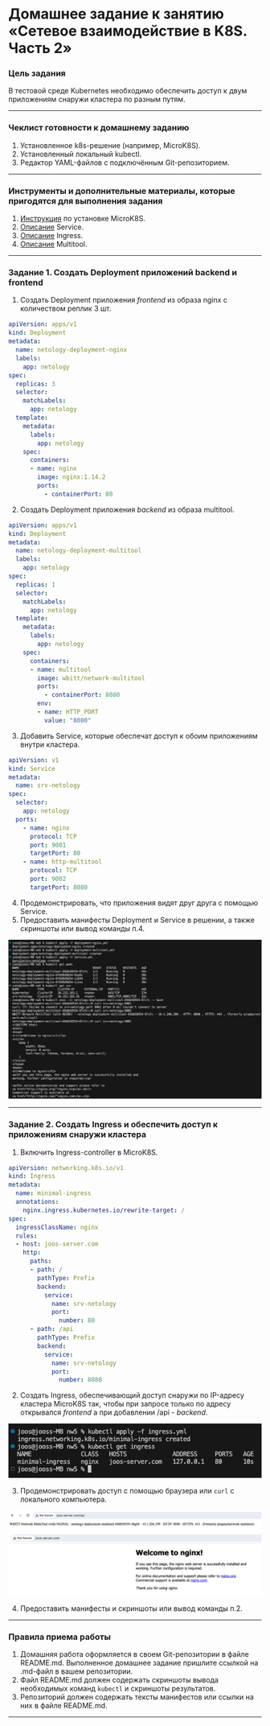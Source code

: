 # Домашнее задание к занятию «Сетевое взаимодействие в K8S. Часть 2»

### Цель задания

В тестовой среде Kubernetes необходимо обеспечить доступ к двум приложениям снаружи кластера по разным путям.

------

### Чеклист готовности к домашнему заданию

1. Установленное k8s-решение (например, MicroK8S).
2. Установленный локальный kubectl.
3. Редактор YAML-файлов с подключённым Git-репозиторием.

------

### Инструменты и дополнительные материалы, которые пригодятся для выполнения задания

1. [Инструкция](https://microk8s.io/docs/getting-started) по установке MicroK8S.
2. [Описание](https://kubernetes.io/docs/concepts/services-networking/service/) Service.
3. [Описание](https://kubernetes.io/docs/concepts/services-networking/ingress/) Ingress.
4. [Описание](https://github.com/wbitt/Network-MultiTool) Multitool.

------

### Задание 1. Создать Deployment приложений backend и frontend

1. Создать Deployment приложения _frontend_ из образа nginx с количеством реплик 3 шт.
```yml
apiVersion: apps/v1
kind: Deployment
metadata:
  name: netology-deployment-nginx
  labels:
    app: netology
spec:
  replicas: 3
  selector:
    matchLabels:
      app: netology
  template:
    metadata:
      labels:
        app: netology
    spec:
      containers:
      - name: nginx
        image: nginx:1.14.2
        ports:
          - containerPort: 80
```
2. Создать Deployment приложения _backend_ из образа multitool. 
```yml
apiVersion: apps/v1
kind: Deployment
metadata:
  name: netology-deployment-multitool
  labels:
    app: netology
spec:
  replicas: 1
  selector:
    matchLabels:
      app: netology
  template:
    metadata:
      labels:
        app: netology
    spec:
      containers:
      - name: multitool
        image: wbitt/network-multitool
        ports:
          - containerPort: 8080
        env:
        - name: HTTP_PORT
          value: "8080"
```
3. Добавить Service, которые обеспечат доступ к обоим приложениям внутри кластера. 
```yml
apiVersion: v1
kind: Service
metadata:
  name: srv-netology
spec:
  selector:
    app: netology
  ports:
    - name: nginx
      protocol: TCP
      port: 9001
      targetPort: 80
    - name: http-multitool
      protocol: TCP
      port: 9002
      targetPort: 8080
```
4. Продемонстрировать, что приложения видят друг друга с помощью Service.
5. Предоставить манифесты Deployment и Service в решении, а также скриншоты или вывод команды п.4.

![1](https://github.com/joos-net/kuber-homeworks/blob/main/1.5/img/1.png)

------

### Задание 2. Создать Ingress и обеспечить доступ к приложениям снаружи кластера

1. Включить Ingress-controller в MicroK8S.
```yml
apiVersion: networking.k8s.io/v1
kind: Ingress
metadata:
  name: minimal-ingress
  annotations:
    nginx.ingress.kubernetes.io/rewrite-target: /
spec:
  ingressClassName: nginx
  rules:
  - host: joos-server.com
    http:
      paths:
      - path: /
        pathType: Prefix
        backend:
          service:
            name: srv-netology
            port:
              number: 80
      - path: /api
        pathType: Prefix
        backend:
          service:
            name: srv-netology
            port:
              number: 8080
```
2. Создать Ingress, обеспечивающий доступ снаружи по IP-адресу кластера MicroK8S так, чтобы при запросе только по адресу открывался _frontend_ а при добавлении /api - _backend_.

![2](https://github.com/joos-net/kuber-homeworks/blob/main/1.5/img/2.png)

3. Продемонстрировать доступ с помощью браузера или `curl` с локального компьютера.

![3](https://github.com/joos-net/kuber-homeworks/blob/main/1.5/img/3.png)
![4](https://github.com/joos-net/kuber-homeworks/blob/main/1.5/img/4.png)

4. Предоставить манифесты и скриншоты или вывод команды п.2.

------

### Правила приема работы

1. Домашняя работа оформляется в своем Git-репозитории в файле README.md. Выполненное домашнее задание пришлите ссылкой на .md-файл в вашем репозитории.
2. Файл README.md должен содержать скриншоты вывода необходимых команд `kubectl` и скриншоты результатов.
3. Репозиторий должен содержать тексты манифестов или ссылки на них в файле README.md.

------
